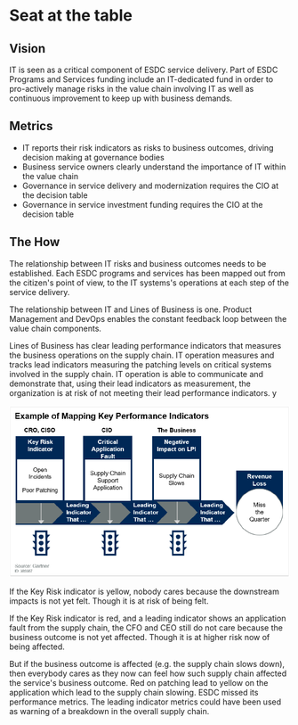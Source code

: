 # Seat at the table

## Vision

IT is seen as a critical component of ESDC service delivery.
Part of ESDC Programs and Services funding include an IT-dedicated fund in order to pro-actively manage risks in the value chain involving IT as well as continuous improvement to keep up with business demands.

## Metrics

- IT reports their risk indicators as risks to business outcomes, driving decision making at governance bodies
- Business service owners clearly understand the importance of IT within the value chain
- Governance in service delivery and modernization requires the CIO at the decision table
- Governance in service investment funding requires the CIO at the decision table

## The How

The relationship between IT risks and business outcomes needs to be established.
Each ESDC programs and services has been mapped out from the citizen's point of view, to the IT systems's operations at each step of the service delivery.

The relationship between IT and Lines of Business is one.
Product Management and DevOps enables the constant feedback loop between the value chain components.

Lines of Business has clear leading performance indicators that measures the business operations on the supply chain.
IT operation measures and tracks lead indicators measuring the patching levels on critical systems involved in the supply chain.
IT operation is able to communicate and demonstrate that, using their lead indicators as measurement, the organization is at risk of not meeting their lead performance indicators. y

![Example of mapping Key Performance Indicators](../../assets/images/example-KPI-LI.png)

If the Key Risk indicator is yellow, nobody cares because the downstream impacts is not yet felt.
Though it is at risk of being felt.

If the Key Risk indicator is red, and a leading indicator shows an application fault from the supply chain, the CFO and CEO still do not care because the business outcome is not yet affected.
Though it is at higher risk now of being affected.

But if the business outcome is affected (e.g. the supply chain slows down), then everybody cares as they now can feel how such supply chain affected the service's business outcome.
Red on patching lead to yellow on the application which lead to the supply chain slowing.
ESDC missed its performance metrics.
The leading indicator metrics could have been used as warning of a breakdown in the overall supply chain.
